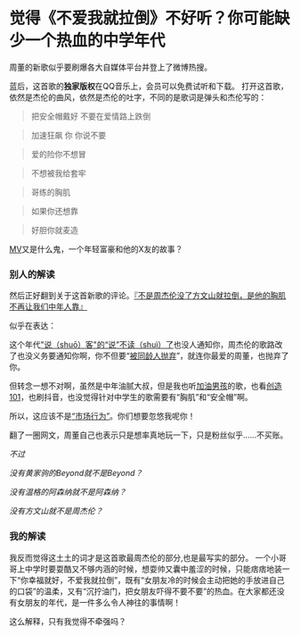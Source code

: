 # 觉得《不爱我就拉倒》不好听？你可能缺少一个热血的中学年代
周董的新歌似乎要刷爆各大自媒体平台并登上了微博热搜。

蓝后，这首歌的**独家版权**在QQ音乐上，会员可以免费试听和下载。
打开这首歌，依然是杰伦的曲风，依然是杰伦的吐字，不同的是歌词是弹头和杰伦写的：

> 把安全帽戴好
> 不要在爱情路上跌倒

> 加速狂飙 你 你说不要

> 爱的险你不想冒

> 不想被我给套牢

> 哥练的胸肌

> 如果你还想靠

> 好胆你就麦造

[MV](http://www.iqiyi.com/v_19rr8c0j20.html#vfrm=3-2-zebra-1)又是什么鬼，一个年轻富豪和他的X友的故事？

### 别人的解读
然后正好翻到关于这首新歌的评论。[『不是周杰伦没了方文山就拉倒，是他的胸肌不再让我们中年人靠』](https://mp.weixin.qq.com/s/XSeZNvAHmgaCYEudn4SstA)

似乎在表达：

这个年代["说（shuō）客"的“说”不读（shuì）了](https://baike.baidu.com/item/%E8%AF%B4%E5%AE%A2/32733?fr=aladdin)也没人通知你，周杰伦的歌路改了也没义务要通知你啊，你不但要“[被同龄人抛弃](https://mp.weixin.qq.com/s/cljg3A2b0gmIQYcNMSrEmQ)”，就连你最爱的周董，也抛弃了你。

但转念一想不对啊，虽然是中年油腻大叔，但是我也听[加油男孩](https://baike.baidu.com/item/TFBOYS/9083733?fr=aladdin)的歌，也看[创造101](http://v.qq.com/detail/7/78483.html)，也刷抖音，也没觉得针对中学生的歌需要有“胸肌”和“安全帽”啊。

所以，这应该不是[“市场行为”](https://baike.baidu.com/item/%E5%B8%82%E5%9C%BA%E8%A1%8C%E4%B8%BA/9951628?fr=aladdin)。你们想要忽悠我呢你！

翻了一圈网文，周董自己也表示只是想率真地玩一下，只是粉丝似乎……不买账。

*不过*

*没有黄家驹的Beyond就不是Beyond？*

*没有温格的阿森纳就不是阿森纳？*

*没有方文山就不是周杰伦？*

### 我的解读
我反而觉得这土土的词才是这首歌最周杰伦的部分,也是最写实的部分。
一个小哥哥上中学时要耍酷又不够内涵的时候，想耍帅又囊中羞涩的时候，只能痞痞地装一下“你幸福就好，不爱我就拉倒”，既有“女朋友冷的时候会主动把她的手放进自己的口袋”的温柔，又有“沉拧油门，把女朋友吓得不要不要”的热血。在大家都还没有女朋友的年代，是一件多么令人神往的事情啊！

这么解释，只有我觉得不牵强吗？
